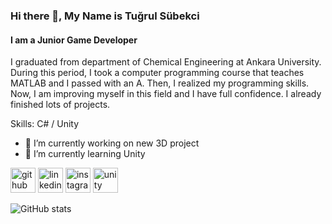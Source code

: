 ### Hi there 👋, My Name is Tuğrul Sübekci
#### I am a Junior Game Developer
I graduated from department of Chemical Engineering at Ankara University. During this period, I took a
computer programming course that teaches MATLAB and I passed with an A. Then, I realized my
programming skills. Now, I am improving myself in this field and I have full confidence. I already finished lots of projects.

Skills: C# / Unity

- 🔭 I’m currently working on new 3D project 
- 🌱 I’m currently learning Unity 


[<img src='https://cdn.jsdelivr.net/npm/simple-icons@3.0.1/icons/github.svg' alt='github' height='40'>](https://github.com/tugrulsubekci)  [<img src='https://cdn.jsdelivr.net/npm/simple-icons@3.0.1/icons/linkedin.svg' alt='linkedin' height='40'>](https://www.linkedin.com/in/tugrulsubekci/)  [<img src='https://cdn.jsdelivr.net/npm/simple-icons@3.0.1/icons/instagram.svg' alt='instagram' height='40'>](https://www.instagram.com/tugrulsubekci/)  [<img src='https://cdn.jsdelivr.net/npm/simple-icons@3.0.1/icons/unity.svg' alt='unity' height='40'>](https://play.unity.com/u/tugrulsubekci)  

![GitHub stats](https://github-readme-stats.vercel.app/api?username=tugrulsubekci&show_icons=true)  

